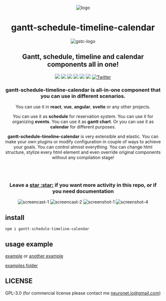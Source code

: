 <p align="center">
  <img src="https://neuronet.io/screenshots/logo-crop.png" alt="logo">
</p>

<h1 align="center">gantt-schedule-timeline-calendar</h1>

<p align="center">
  <img src="https://neuronet.io/screenshots/appscrn.png" alt="gstc-logo">
</p>

<h2 align="center"> Gantt, schedule, timeline and calendar components all in one!</h2>

<p align="center">
  <img src="https://api.codacy.com/project/badge/Grade/732e0ef156344594b48584af97ba1e4a">
  <img src="https://snyk.io/test/github/neuronetio/gantt-schedule-timeline-calendar/badge.svg">
  <img src="https://img.badgesize.io/neuronetio/gantt-schedule-timeline-calendar/master/dist/index.umd.js.png?compression=gzip&label=gzipped">
  <img src="https://img.shields.io/npm/dm/gantt-schedule-timeline-calendar.svg">
  <img src="https://img.shields.io/npm/l/gantt-schedule-timeline-calendar.svg">
  <img src="https://badge.fury.io/js/gantt-schedule-timeline-calendar.svg">
  <a href="https://twitter.com/intent/tweet?text=Wow:&url=https%3A%2F%2Fgithub.com%2Fneuronetio%2Fgantt-schedule-timeline-calendar"><img alt="Twitter" src="https://img.shields.io/twitter/url/https/github.com/neuronetio/gantt-schedule-timeline-calendar?style=social"></a>
</p>

<h3 align="center">gantt-schedule-timeline-calendar is all-in-one component that you can use in different scenarios.</h3>

<p align="center">
You can use it in <strong>react</strong>, <strong>vue</strong>, <strong>angular</strong>, <strong>svelte</strong> or any other projects.
</p>

<p align="center">
You can use it as <strong>schedule</strong> for reservation system. You can use it for organizing <strong>events</strong>. You can use it as <strong>gantt chart</strong>. Or you can use it as <strong>calendar</strong> for different purposes.
</p>

<p align="center">
<strong>gantt-schedule-timeline-calendar</strong> is very extensible and elastic. You can make your own plugins or modify configuration in couple of ways to achieve your goals.
You can control almost everything. You can change html structure, stylize every html element and even override original components without any compilation stage!
</p>

<br /><br />

<h3 align="center">Leave a <a href="https://github.com/neuronetio/gantt-schedule-timeline-calendar">star :star:</a> if you want more activity in this repo, or if you need documentation</h3>

<p align="center">
  <img src="https://neuronet.io/screenshots/scheduler.gif" alt="screencast-1">
  <img src="https://neuronet.io/screenshots/gantt.gif" alt="screencast-2">
  <img src="https://neuronet.io/screenshots/gstc-1.jpeg" alt="screenshot-1">
  <img src="https://neuronet.io/screenshots/gstc-4.jpeg" alt="screenshot-4">
</p>

## install

`npm i gantt-schedule-timeline-calendar`

## usage example

[example](https://neuronet.io/gantt-schedule-timeline-calendar/scheduler.html) or [another example](https://neuronet.io/gantt-schedule-timeline-calendar/main.html)

[examples folder](https://github.com/neuronetio/gantt-schedule-timeline-calendar/tree/master/dist/examples)

## LICENSE

GPL-3.0 (for commercial license please contact me neuronet.io@gmail.com)
